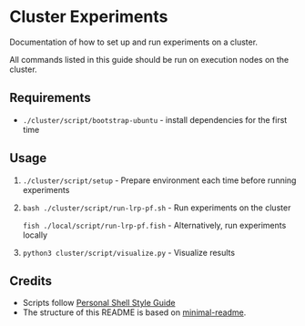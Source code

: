 # Cluster Experiments

Documentation of how to set up and run experiments on a cluster.

All commands listed in this guide should be run on execution nodes on the cluster.

## Requirements

- `./cluster/script/bootstrap-ubuntu` - install dependencies for the first time

## Usage

1. `./cluster/script/setup` - Prepare environment each time before running experiments
2. `bash ./cluster/script/run-lrp-pf.sh` - Run experiments on the cluster

   `fish ./local/script/run-lrp-pf.fish` - Alternatively, run experiments locally

3. `python3 cluster/script/visualize.py` - Visualize results

## Credits

- Scripts follow [Personal Shell Style Guide](https://github.com/rodrigobdz/styleguide-sh)
- The structure of this README is based on [minimal-readme](https://github.com/rodrigobdz/minimal-readme).
